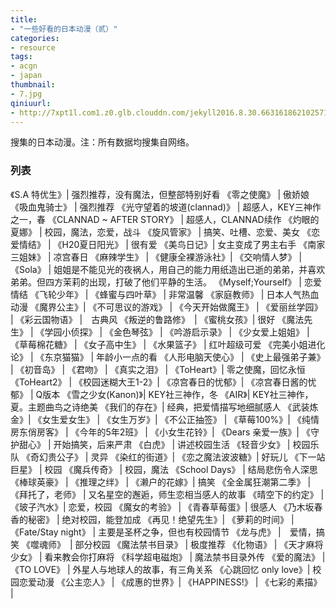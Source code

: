 ```yaml
---
title:
- "一些好看的日本动漫（贰）"
categories:
- resource
tags:
- acgn
- japan
thumbnail:
- 7.jpg
qiniuurl:
- http://7xpt1l.com1.z0.glb.clouddn.com/jekyll2016.8.30.6631618621025714644.jpg
---
```

搜集的日本动漫。注：所有数据均搜集自网络。
<!--more-->

### 列表

《S.A 特优生》| 强烈推荐，没有魔法，但整部特别好看
《零之使魔》 | 傲娇娘
《吸血鬼骑士》 | 强烈推荐
《光守望着的坡道(clannad)》 | 超感人，KEY三神作之一，春
《CLANNAD ~ AFTER STORY》 | 超感人，CLANNAD续作
《灼眼的夏娜》 | 校园，魔法，恋爱，战斗
《旋风管家》 | 搞笑、吐槽、恋爱、美女
《恋爱情结》 | 
《H20夏日阳光》 | 很有爱
《美鸟日记》| 女主变成了男主右手
《南家三姐妹》 | 凉宫春日
《麻辣学生》 | 
《健康全裸游泳社》|
《交响情人梦》 |
《Sola》 | 姐姐是不能见光的夜祸人，用自己的能力用纸造出已逝的弟弟，并喜欢弟弟。但四方茉莉的出现，打破了他们平静的生活。
《Myself;Yourself》 | 恋爱情结
《飞轮少年》 | 
《蜂蜜与四叶草》 | 非常温馨
《家庭教师》 | 日本人气热血动漫
《魔界公主》| 
《不可思议的游戏》 |
《今天开始做魔王》 |
《爱丽丝学园》 |
《彩云国物语》 |　古典风
《叛逆的鲁路修》　|
《蜜桃女孩》| 很好
《魔法先生》 |
《学园小侦探》 |
《金色琴弦》 |
《吟游启示录》 |
《少女爱上姐姐》 |
《草莓棉花糖》 |
《女子高中生》 |
《水果篮子》 | 红叶超级可爱
《完美小姐进化论》 |
《东京猫猫》 | 年龄小一点的看
《人形电脑天使心》 |
《史上最强弟子兼》 |
《初音岛》 |
《君吻》 |
《真实之泪》 |
《ToHeart》| 零之使魔，回忆永恒
《ToHeart2》 |
《校园迷糊大王1-2》|
《凉宫春日的忧郁》|
《凉宫春日酱的忧郁》 | Q版本
《雪之少女(Kanon)》| KEY社三神作，冬
《AIR》| KEY社三神作，夏。主题曲鸟之诗绝美
《我们的存在》| 经典，把爱情描写地细腻感人
《武装炼金》|
《女生爱女生》 |
《女生万岁》|
《不公正抽签》 |
《草莓100%》|
《纯情房东俏房客》 |
《今年的5年2班》 |
《小女生花铃》|
《Dears 亲爱一族》|
《守护甜心》 | 开始搞笑，后来严肃
《白虎》 | 讲述校园生活
《轻音少女》 | 校园乐队
《奇幻贵公子》 | 灵异
《染红的街道》|
《恋之魔法波波糖》| 好玩儿
《下一站巨星》 | 校园
《魔兵传奇》 | 校园，魔法
《School Days》 | 结局悲伤令人深思
《棒球英豪》 |
《推理之绊》 |
《濑户的花嫁》| 搞笑
《全金属狂潮第二季》 |
《拜托了，老师》 | 又名星空的邂逅，师生恋相当感人的故事
《晴空下的约定》 |
《玻子汽水》| 恋爱，校园
《魔女的考验》 | 
《青春草莓蛋》| 很感人
《乃木坂春香的秘密》 | 绝对校园，能登加成
《再见！绝望先生》|
《萝莉的时间》 |
《Fate/Stay night》 | 主要是圣杯之争，但也有校园情节
《龙与虎》 |　爱情，搞笑
《噬魂师》　| 部分校园
《魔法禁书目录》 | 极度推荐
《化物语》 |
《天才麻将少女》 | 看来教会你打麻将
《科学超电磁炮》 | 魔法禁书目录外传
《爱的魔法》 |
《TO LOVE》 | 外星人与地球人的故事，有三角关系
《心跳回忆 only love》| 校园恋爱动漫
《公主恋人》 |
《成惠的世界》|
《HAPPINESS!》 |
《七彩的素描》 |





